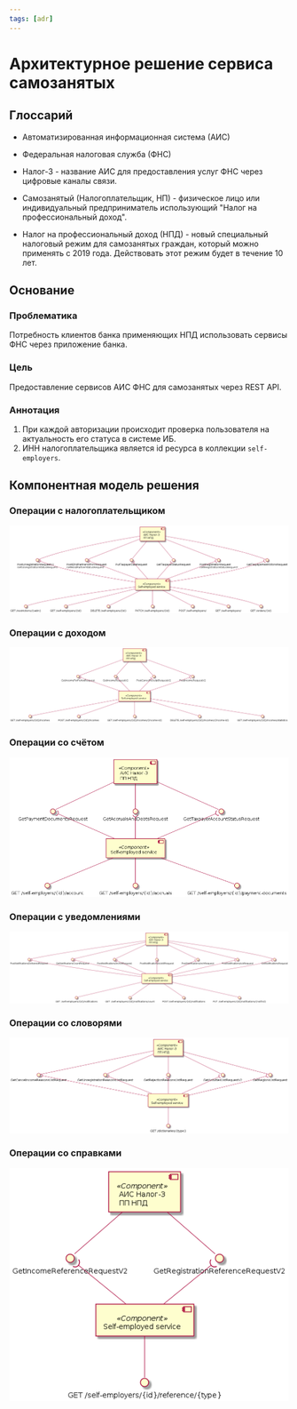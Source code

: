 ```yaml
---
tags: [adr]
---
```


# Архитектурное решение сервиса самозанятых

## Глоссарий

- Автоматизированная информационная система (АИС)

- Федеральная налоговая служба (ФНС)

- Налог-3 - название АИС для предоставления услуг ФНС через цифровые каналы связи.

- Самозанятый (Налогоплательщик, НП) - физическое лицо или индивидуальный предприниматель использующий "Налог на профессиональный доход".

- Налог на профессиональный доход (НПД) - новый специальный налоговый режим для самозанятых граждан, который можно применять с 2019 года. Действовать этот режим будет в течение 10 лет.

## Основание

### Проблематика

Потребность клиентов банка применяющих НПД использовать сервисы ФНС через приложение банка.

### Цель
Предоставление сервисов АИС ФНС для самозанятых через REST API.

### Аннотация

1. При каждой авторизации происходит проверка пользователя на актуальность его статуса в системе ИБ.
2. ИНН налогоплательщика является id ресурса в коллекции `self-employers`.


## Компонентная модель решения

### Операции с налогоплательщиком
![self-employer-components.png](../../assets/images/diagrams/self-employed-service/self-employer-components.png)

### Операции с доходом
![incomes-components.png](../../assets/images/diagrams/self-employed-service/incomes-components.png)

### Операции со счётом
![account-components.png](../../assets/images/diagrams/self-employed-service/account-components.png)

### Операции с уведомлениями
![notifications-components.png](../../assets/images/diagrams/self-employed-service/notifications-components.png)

### Операции со словорями
![dictionaries-components.png](../../assets/images/diagrams/self-employed-service/dictionaries-components.png)

### Операции со справками
![reference-components.png](../../assets/images/diagrams/self-employed-service/reference-components.png)